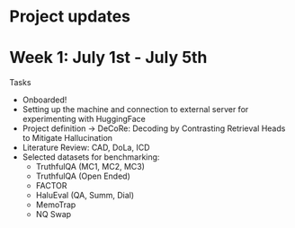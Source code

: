 # Project updates


# Week 1: July 1st - July 5th

Tasks
- Onboarded!
- Setting up the machine and connection to external server for experimenting with HuggingFace
- Project definition -> DeCoRe: Decoding by Contrasting Retrieval Heads to Mitigate Hallucination
- Literature Review: CAD, DoLa, ICD
- Selected datasets for benchmarking:
  - TruthfulQA (MC1, MC2, MC3)
  - TruthfulQA (Open Ended)
  - FACTOR
  - HaluEval (QA, Summ, Dial)
  - MemoTrap
  - NQ Swap